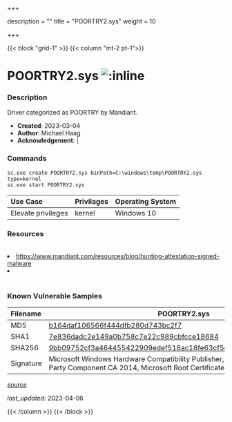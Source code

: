 +++

description = ""
title = "POORTRY2.sys"
weight = 10

+++


{{< block "grid-1" >}}
{{< column "mt-2 pt-1">}}


# POORTRY2.sys ![:inline](/images/twitter_verified.png) 


### Description

Driver categorized as POORTRY by Mandiant.

- **Created**: 2023-03-04
- **Author**: Michael Haag
- **Acknowledgement**:  | [](https://twitter.com/)

### Commands

```
sc.exe create POORTRY2.sys binPath=C:\windows\temp\POORTRY2.sys type=kernel
sc.exe start POORTRY2.sys
```

| Use Case | Privilages | Operating System | 
|:---- | ---- | ---- |
| Elevate privileges | kernel | Windows 10 |

### Resources
<br>
<li><a href="https://www.mandiant.com/resources/blog/hunting-attestation-signed-malware">https://www.mandiant.com/resources/blog/hunting-attestation-signed-malware</a></li>
<li><a href=""></a></li>
<br>

### Known Vulnerable Samples

| Filename | POORTRY2.sys |
|:---- | ---- | 
| MD5 | <a href="https://www.virustotal.com/gui/file/b164daf106566f444dfb280d743bc2f7">b164daf106566f444dfb280d743bc2f7</a> |
| SHA1 | <a href="https://www.virustotal.com/gui/file/7e836dadc2e149a0b758c7e22c989cbfcce18684">7e836dadc2e149a0b758c7e22c989cbfcce18684</a> |
| SHA256 | <a href="https://www.virustotal.com/gui/file/9bb09752cf3a464455422909edef518ac18fe63cf5e1e8d9d6c2e68db62e0c87">9bb09752cf3a464455422909edef518ac18fe63cf5e1e8d9d6c2e68db62e0c87</a> |
| Signature | Microsoft Windows Hardware Compatibility Publisher, Microsoft Windows Third Party Component CA 2014, Microsoft Root Certificate Authority 2010   |


[*source*](https://github.com/magicsword-io/LOLDrivers/tree/main/yaml/poortry2.yaml)

*last_updated:* 2023-04-06








{{< /column >}}
{{< /block >}}
